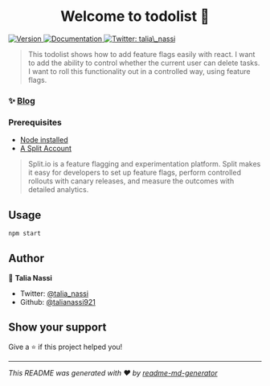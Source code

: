 <h1 align="center">Welcome to todolist 👋</h1>
<p>
  <a href="https://www.npmjs.com/package/todolist" target="_blank">
    <img alt="Version" src="https://img.shields.io/npm/v/todolist.svg">
  </a>
  <a href="https://help.split.io/hc/en-us/articles/360020448791-JavaScript-SDK" target="_blank">
    <img alt="Documentation" src="https://img.shields.io/badge/documentation-yes-brightgreen.svg" />
  </a>
  <a href="https://twitter.com/talia_nassi" target="_blank">
    <img alt="Twitter: talia\_nassi" src="https://img.shields.io/twitter/follow/talia_nassi.svg?style=social" />
  </a>
</p>

> This todolist shows how to add feature flags easily with react. I want to add the ability to control whether the current user can delete tasks. I want to roll this functionality out in a controlled way, using feature flags.

### ✨ [Blog](https://www.split.io/blog/react-feature-flags-10-minutes/)

### Prerequisites

* [Node installed](https://nodejs.org/en/)
* [A Split Account](https://www.split.io/signup/)
> Split.io is a feature flagging and experimentation platform. Split makes it easy for developers to set up feature flags, perform controlled rollouts with canary releases, and measure the outcomes with detailed analytics.

## Usage

```sh
npm start
```

## Author

👤 **Talia Nassi**

* Twitter: [@talia_nassi](https://twitter.com/talia_nassi)
* Github: [@talianassi921](https://github.com/talianassi921)

## Show your support

Give a ⭐️ if this project helped you!

***
_This README was generated with ❤️ by [readme-md-generator](https://github.com/kefranabg/readme-md-generator)_
